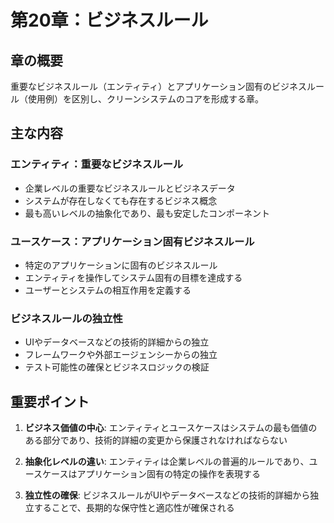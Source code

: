 # 第20章：ビジネスルール

## 章の概要
重要なビジネスルール（エンティティ）とアプリケーション固有のビジネスルール（使用例）を区別し、クリーンシステムのコアを形成する章。

## 主な内容

### エンティティ：重要なビジネスルール
- 企業レベルの重要なビジネスルールとビジネスデータ
- システムが存在しなくても存在するビジネス概念
- 最も高いレベルの抽象化であり、最も安定したコンポーネント

### ユースケース：アプリケーション固有ビジネスルール
- 特定のアプリケーションに固有のビジネスルール
- エンティティを操作してシステム固有の目標を達成する
- ユーザーとシステムの相互作用を定義する

### ビジネスルールの独立性
- UIやデータベースなどの技術的詳細からの独立
- フレームワークや外部エージェンシーからの独立
- テスト可能性の確保とビジネスロジックの検証

## 重要ポイント

1. **ビジネス価値の中心**: エンティティとユースケースはシステムの最も価値のある部分であり、技術的詳細の変更から保護されなければならない

2. **抽象化レベルの違い**: エンティティは企業レベルの普遍的ルールであり、ユースケースはアプリケーション固有の特定の操作を表現する

3. **独立性の確保**: ビジネスルールがUIやデータベースなどの技術的詳細から独立することで、長期的な保守性と適応性が確保される